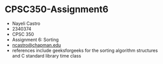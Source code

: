 # CPSC350-Assignment6
* Nayeli Castro
* 2340374
* CPSC 350
* Assignment 6: Sorting
* ncastro@chapman.edu
* references include geeksforgeeks for the sorting algorithm structures and C standard library time class

